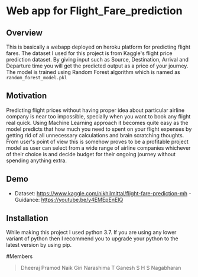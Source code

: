 # Web app for Flight_Fare_prediction
## Overview 

This is basically a webapp deployed on heroku platform for predicting flight fares. 
The dataset I used for this project is from Kaggle's flight price prediction dataset.
By giving input such as Source, Destination, Arrival and Departure time you will get the predicted output as a price of your journey. 
The model is trained using Random Forest algorithm which is named as ```random_forest_model.pkl```
## Motivation

Predicting flight prices without having proper idea about particular airline company is near too impossible, specially when you want to book any flight real quick. 
Using Machine Learning approach it becomes quite easy as the model predicts that how much you need to spent on your flight expenses by getting rid of all unnecessary calculations and brain scratching thoughts. 
From user's point of view this is somehow proves to be a profitable project model as user can select from a wide range of airline companies whichever of their choice is and decide budget for their ongoing journey without spending anything extra.

## Demo
- Dataset: https://www.kaggle.com/nikhilmittal/flight-fare-prediction-mh
-Guidance: https://youtube.be/y4EMEpEnElQ

## Installation

While making this project I used python 3.7.
If you are using any lower variant of python then I recommend you to upgrade your python to the latest version by using pip.

#Members
 > Dheeraj Pramod Naik
 > Giri Narashima T
 > Ganesh S
 > H S Nagabharan
